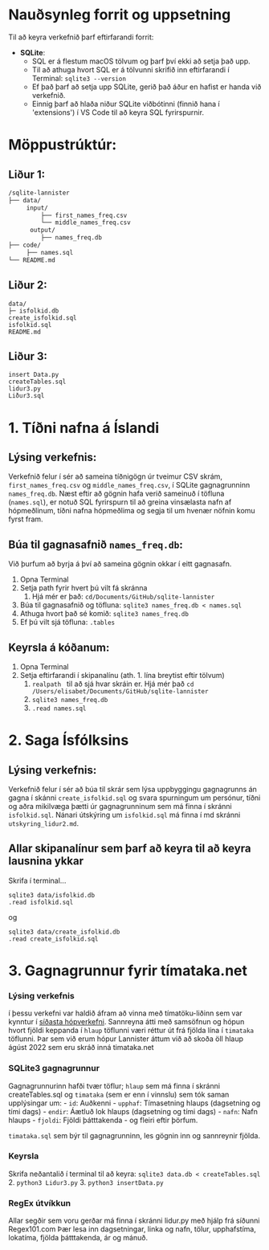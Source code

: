 # Nauðsynleg forrit og uppsetning
Til að keyra verkefnið þarf eftirfarandi forrit:

- **SQLite**:
  - SQL er á flestum macOS tölvum og þarf því ekki að setja það upp.
  - Til að athuga hvort SQL er á tölvunni skrifið inn eftirfarandi í Terminal:
    ```sqlite3 --version``` 
  - Ef það þarf að setja upp SQLite, gerið það áður en hafist er handa við verkefnið. 
  - Einnig þarf að hlaða niður SQLite viðbótinni (finnið hana í 'extensions') í VS Code til að keyra SQL fyrirspurnir.

# Möppustrúktúr: 
## Liður 1: 
```bash
/sqlite-lannister
├── data/
     input/ 
         ├── first_names_freq.csv
         └── middle_names_freq.csv
      output/
         ├── names_freq.db
├── code/
     ├── names.sql
└── README.md
```
## Liður 2: 
```
data/
├─ isfolkid.db
create_isfolkid.sql
isfolkid.sql
README.md
```
## Liður 3: 
```
insert Data.py
createTables.sql
lidur3.py
Liður3.sql
```

# 1. Tíðni nafna á Íslandi 

## Lýsing verkefnis: 
Verkefnið felur í sér að sameina tíðnigögn úr tveimur CSV skrám, `first_names_freq.csv` og `middle_names_freq.csv`, í SQLite gagnagrunninn `names_freq.db`. Næst eftir að gögnin hafa verið sameinuð í töfluna (`names.sql`), er notuð SQL fyrirspurn til að greina vinsælasta nafn af hópmeðlinum, tíðni nafna hópmeðlima og segja til um hvenær nöfnin komu fyrst fram. 

## Búa til gagnasafnið `names_freq.db`: 
Við þurfum að byrja á því að sameina gögnin okkar í eitt gagnasafn. 
1. Opna Terminal 
2. Setja path fyrir hvert þú vilt fá skránna
    1. Hjá mér er það: `cd/Documents/GitHub/sqlite-lannister`
3. Búa til gagnasafnið og töfluna: `sqlite3 names_freq.db < names.sql`
4. Athuga hvort það sé komið: `sqlite3 names_freq.db`
5. Ef þú vilt sjá töfluna: `.tables`


## Keyrsla á kóðanum: 
1. Opna Terminal 
2. Setja eftirfarandi í skipanalínu (ath. 1. lína breytist eftir tölvum)
    1. `realpath ` til að sjá hvar skráin er. Hjá mér það `cd /Users/elisabet/Documents/GitHub/sqlite-lannister`
    2. `sqlite3 names_freq.db`
    3. `.read names.sql`





# 2. Saga Ísfólksins

## Lýsing verkefnis: 
Verkefnið felur í sér að búa til skrár sem lýsa uppbyggingu gagnagrunns án gagna í skánni `create_isfolkid.sql`
og svara spurningum um persónur, tíðni og aðra mikilvæga þætti úr gagnagrunninum sem má finna í skránni `isfolkid.sql`. 
Nánari útskýring um `isfolkid.sql` má finna í md skránni ` utskyring_lidur2.md`.

## Allar skipanalínur sem þarf að keyra til að keyra lausnina ykkar
Skrifa í terminal...
```
sqlite3 data/isfolkid.db
.read isfolkid.sql
```
og 

```
sqlite3 data/create_isfolkid.db
.read create_isfolkid.sql
```

# 3. Gagnagrunnur fyrir tímataka.net

### Lýsing verkefnis
í þessu verkefni var haldið áfram að vinna með tímatöku-liðinn sem var kynntur í
[síðasta hópverkefni](https://github.com/Upplysingaverkfraedi/regex/?tab=readme-ov-file#4-gagna%C3%BArvinnsla).
Sannreyna átti með samsöfnun og hópun hvort fjöldi keppanda í `hlaup` töflunni væri réttur út frá
fjölda lína í `timataka` töflunni. 
Þar sem við erum hópur Lannister áttum við að skoða öll hlaup ágúst 2022 sem eru skráð inná timataka.net 
 
### SQLite3 gagnagrunnur

Gagnagrunnurinn hafði tvær töflur; `hlaup` sem má finna í skránni createTables.sql og `timataka` (sem er enn í vinnslu) sem tók saman upplýsingar um: 
    - `id`: Auðkenni
    - `upphaf`: Tímasetning hlaups (dagsetning og tími dags)
    - `endir`: Áætluð lok hlaups (dagsetning og tími dags)
    - `nafn`: Nafn hlaups
    - `fjoldi`: Fjöldi þátttakenda
    - og fleiri eftir þörfum.

`timataka.sql` sem býr til gagnagrunninn, les gögnin inn og sannreynir fjölda.

### Keyrsla
Skrifa neðantalið í terminal til að keyra:
`sqlite3 data.db < createTables.sql`
2. `python3 Lidur3.py`
3. `python3 insertData.py`

### RegEx útvíkkun
Allar segðir sem voru gerðar má finna í skránni lidur.py með hjálp frá síðunni Regex101.com
Þær lesa inn dagsetningar, linka og nafn, tölur, upphafstíma, lokatíma, fjölda þátttakenda, ár og mánuð. 
